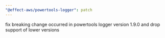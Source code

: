 ```yaml
---
"@effect-aws/powertools-logger": patch
---
```


fix breaking change occurred in powertools logger version 1.9.0 and drop support of lower versions
